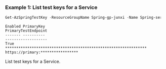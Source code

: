 ### Example 1: List test keys for a Service
```powershell
Get-AzSpringTestKey -ResourceGroupName Spring-gp-junxi -Name Spring-service
```

```output
Enabled PrimaryKey                                                       PrimaryTestEndpoint
------- ----------                                                       -------------------
True    **************************************************************** https://primary:*****************
```

List test keys for a Service.
